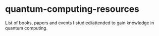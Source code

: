 # quantum-computing-resources
List of books, papers and events I studied/attended to gain knowledge in quantum computing.
